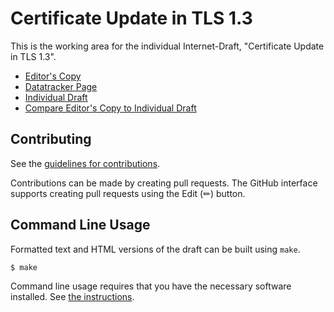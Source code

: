 <!-- regenerate: on (set to off if you edit this file) -->

# Certificate Update in TLS 1.3

This is the working area for the individual Internet-Draft, "Certificate Update in TLS 1.3".

* [Editor's Copy](https://yaroslavros.github.io/draft-tls-cert-update/#go.draft-rosomakho-tls-cert-update.html)
* [Datatracker Page](https://datatracker.ietf.org/doc/draft-rosomakho-tls-cert-update)
* [Individual Draft](https://datatracker.ietf.org/doc/html/draft-rosomakho-tls-cert-update)
* [Compare Editor's Copy to Individual Draft](https://yaroslavros.github.io/draft-tls-cert-update/#go.draft-rosomakho-tls-cert-update.diff)


## Contributing

See the
[guidelines for contributions](https://github.com/yaroslavros/draft-tls-cert-refresh/blob/main/CONTRIBUTING.md).

Contributions can be made by creating pull requests.
The GitHub interface supports creating pull requests using the Edit (✏) button.


## Command Line Usage

Formatted text and HTML versions of the draft can be built using `make`.

```sh
$ make
```

Command line usage requires that you have the necessary software installed.  See
[the instructions](https://github.com/martinthomson/i-d-template/blob/main/doc/SETUP.md).

